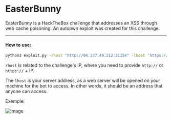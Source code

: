 # EasterBunny

EasterBunny is a HackTheBox challenge that addresses an XSS through web cache poisoning. An autopwn exploit was created for this challenge.
___
#### How to use:
```bash
python3 exploit.py -rhost "http://94.237.49.212:31154" -lhost 'https://995f-189-85-172-20.ngrok-free.app'
```

`rhost` is related to the challenge's IP, where you need to provide `http://` or `https://` + IP. 

The `lhost` is your server address, as a web server will be opened on your machine for the bot to access. In other words, it should be an address that anyone can access.

Exemple:

![image](https://github.com/Vsmzin/HackTheBox-Writeups/assets/65165845/e9c88ed9-baef-4188-b7da-8e84256af8c3)

